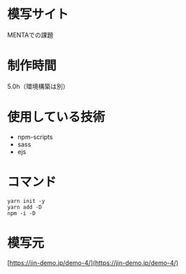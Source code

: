 # 模写サイト
MENTAでの課題

# 制作時間
5.0h（環境構築は別）

# 使用している技術
- npm-scripts
- sass
- ejs

# コマンド
```
yarn init -y
yarn add -D
npm -i -D
```

# 模写元
[https://jin-demo.jp/demo-4/](https://jin-demo.jp/demo-4/)